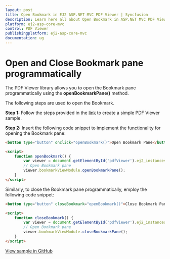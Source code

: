 ```yaml
---
layout: post
title: Open Bookmark in EJ2 ASP.NET MVC PDF Viewer | Syncfusion
description: Learn here all about Open Bookmark in ASP.NET MVC PDF Viewer component of Syncfusion Essential JS 2 and more.
platform: ej2-asp-core-mvc
control: PDF Viewer
publishingplatform: ej2-asp-core-mvc
documentation: ug
---
```


# Open and Close Bookmark pane programmatically

The PDF Viewer library allows you to open the Bookmark pane programmatically using the **openBookmarkPane()** method.

The following steps are used to open the Bookmark.

**Step 1:** Follow the steps provided in the [link](https://ej2.syncfusion.com/aspnetmvc/documentation/pdfviewer/getting-started/) to create a simple PDF Viewer sample.

**Step 2:** Insert the following code snippet to implement the functionality for opening the Bookmark pane:

```html
<button type="button" onclick="openBookmark()">Open Bookmark Pane</button>

<script>
    function openBookmark() {
        var viewer = document.getElementById('pdfViewer').ej2_instances[0];
        // Open Bookmark pane
        viewer.bookmarkViewModule.openBookmarkPane();
    }
</script>
```

Similarly, to close the Bookmark pane programmatically, employ the following code snippet:

```html
<button type="button" closeBookmark="openBookmark()">Close Bookmark Pane</button>

<script>
    function closeBookmark() {
        var viewer = document.getElementById('pdfViewer').ej2_instances[0];
        // Open Bookmark pane
        viewer.bookmarkViewModule.closeBookmarkPane();
    }
</script>
```

[View sample in GitHub]()